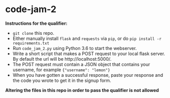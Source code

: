 # code-jam-2

**Instructions for the qualifier:**
- `git clone` this repo.
- Either manually install `flask` and `requests` via `pip`, or do `pip install -r requirements.txt`
- Run `code_jam_2.py` using Python 3.6 to start the webserver.
- Write a short script that makes a POST request to your local flask server. By default the url will be http://localhost:5000/.
- The POST request must contain a JSON object that contains your username, for example `{"username": "lemon"}`
- When you have gotten a successful response, paste your response and the code you wrote to get it in the signup form.

**Altering the files in this repo in order to pass the qualifier is not allowed**